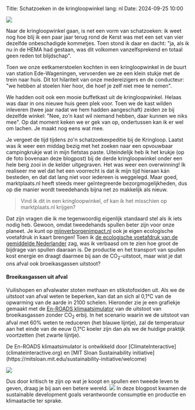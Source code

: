 Title: Schatzoeken in de kringloopwinkel
lang: nl
Date: 2024-09-25 10:00

![]({static}/images/kringloop/krukje.png)




Naar de kringloopwinkel gaan, is net een vorm van schatzoeken: ik weet nog hoe blij ik een paar jaar terug rond de Kerst was met een set van vier dezelfde onbeschadigde kommetjes. Toen stond ik daar en dacht: "ja, als ik nu in de HEMA had gestaan, was dit volkomen vanzelfsprekend en totaal geen reden tot blijdschap".

Toen we onze eetkamerstoelen kochten in een kringloopwinkel in de buurt van station Ede-Wageningen, vervoerden we ze een klein stukje met de trein naar huis. Dit tot hilariteit van onze medereizigers en de conducteur: "we hebben al stoelen hier hoor, die hoef je zelf niet mee te nemen".

We hadden ooit ook een mooie buffetkast uit de kringloopwinkel. Helaas was daar in ons nieuwe huis geen plek voor. Toen we de kast wilden inleveren (twee jaar nadat we hem hadden aangeschaft) zeiden ze bij dezelfde winkel: "Nee, zo'n kast wil niemand hebben, daar kunnen we niks mee". Op dat moment keken we er gek van op, ondertussen kan ik er wel om lachen. Je maakt nog eens wat mee.

Je vergeet de tijd tijdens zo'n schatzoekexpeditie bij de Kringloop. Laatst was ik weer een middag bezig met het zoeken naar een opvouwbaar campingkrukje wat in mijn fietstas paste. Uiteindelijk heb ik het krukje (op de foto bovenaan deze blogpost) bij de derde kringloopwinkel onder een hele berg zooi in de kelder uitgegraven. Het was weer een overwinning! Ik realiseer me wel dat het een voorrecht is dat ik mijn tijd hieraan kán besteden, en dat dat lang niet voor iedereen is weggelegd. Maar goed, marktplaats.nl heeft steeds meer geïntegreerde bezorgmogelijkheden, dus op die manier wordt tweedehands bijna net zo makkelijk als nieuw.

>Vind ik dit in een kringloopwinkel, of kan ik het misschien op marktplaats.nl krijgen?

Dat zijn vragen die ik me tegenwoordig eigenlijk standaard stel als ik iets nodig heb. Gewoon, omdat tweedehands spullen beter zijn voor onze planeet.
<side-block>
    <side-content>
   Je kunt op [mijnverborgenimpact.nl](https://www.mijnverborgenimpact.nl/nl/questions/0) ook je eigen ecologische voetafdruk in kaart brengen!
     </side-content>
</side-block>
 Toen ik [de ecologische voetafdruk van de gemiddelde Nederlander](https://www.mijnverborgenimpact.nl/nl/top10) zag, was ik verbaasd om te zien hoe groot de bijdrage van spullen daaraan is. De productie en het transport van spullen kost energie en draagt daarmee bij aan de CO<sub>2</sub>-uitstoot, maar wist je dat ons afval ook broeikasgassen uitstoot?

#### Broeikasgassen uit afval

Vuilishopen en afvalwater stoten methaan en stikstofoxiden uit. Als we de uitstoot van afval weten te beperken, kan dat an sich al 0,1°C van de opwarming van de aarde in 2100 schelen. Hieronder zie je een grafiekje gemaakt met de [En-ROADS klimaatsimulator](https://en-roads.climateinteractive.org/scenario.html?v=24.9.0) van de uitstoot van broeikasgassen zonder CO<sub>2</sub> erbij. In het scenario waarin we de uitstoot van afval met 60% weten te reduceren (het blauwe lijntje), zal de temperatuur aan het einde van de eeuw 0,1°C koeler zijn dan als we de huidige praktijk voortzetten (het zwarte lijntje).

<side-block>
    <side-content>
      De En-ROADS klimaatsimulator is ontwikkeld door [ClimateInteractive](climateinteractive.org) en [MIT Sloan Sustainability initiative](https://mitsloan.mit.edu/sustainability-initiative/welcome)
    </side-content>
</side-block>

![]({static}/images/kringloop/afval.png)

Dus door kritisch te zijn op wat je koopt en spullen een tweede leven te geven, draag je bij aan een betere wereld.
<side-block>
    <side-content>
    ![]({static}/images/kringloop/sdgs.png)
In deze blogpost kwamen de sustainable development goals verantwoorde consumptie en productie en klimaatactie ter sprake.
     </side-content>
</side-block>
